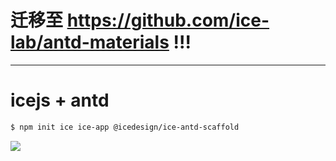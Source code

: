 # 迁移至 https://github.com/ice-lab/antd-materials !!!

------

# icejs + antd

```bash
$ npm init ice ice-app @icedesign/ice-antd-scaffold
```

![](/screenshot.png)
